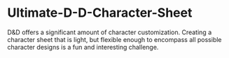 Ultimate-D-D-Character-Sheet
============================

D&amp;D offers a significant amount of character customization.  Creating a character sheet that is light, but flexible enough to encompass all possible character designs is a fun and interesting challenge.
